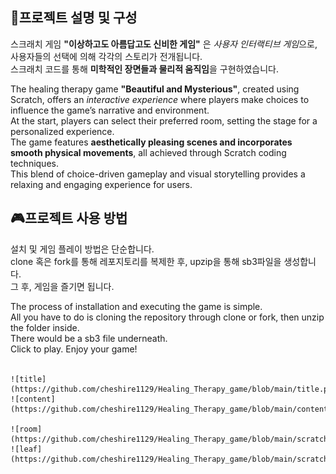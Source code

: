 ## **📃프로젝트 설명 및 구성**
스크래치 게임  **"이상하고도 아름답고도 신비한 게임"** 은 *사용자 인터랙티브 게임*으로,   
사용자들의 선택에 의해 각각의 스토리가 전개됩니다.    
스크래치 코드를 통해 **미학적인 장면들과 물리적 움직임**을 구현하였습니다. 

The healing therapy game **"Beautiful and Mysterious"**, created using Scratch, offers an  *interactive experience* where players make choices to influence the game’s narrative and environment.   
At the start, players can select their preferred room, setting the stage for a personalized experience.   
The game features **aesthetically pleasing scenes and incorporates smooth physical movements**, all achieved through Scratch coding techniques.   
This blend of choice-driven gameplay and visual storytelling provides a relaxing and engaging experience for users.

## **🎮프로젝트 사용 방법** 
설치 및 게임 플레이 방법은 단순합니다.   
clone 혹은 fork를 통해 레포지토리를 복제한 후, upzip을 통해 sb3파일을 생성합니다.  
그 후, 게임을 즐기면 됩니다. 


The process of installation and executing the game is simple.   
All you have to do is cloning the repository through clone or fork, then unzip the folder inside.  
There would be a sb3 file underneath.  
Click to play. Enjoy your game!<br><br>
    
    ![title](https://github.com/cheshire1129/Healing_Therapy_game/blob/main/title.png)  
    ![content](https://github.com/cheshire1129/Healing_Therapy_game/blob/main/content.png)    

    ![room](https://github.com/cheshire1129/Healing_Therapy_game/blob/main/scratch_room.gif)  
    ![leaf](https://github.com/cheshire1129/Healing_Therapy_game/blob/main/scratch_leaf_vid.gif)    
